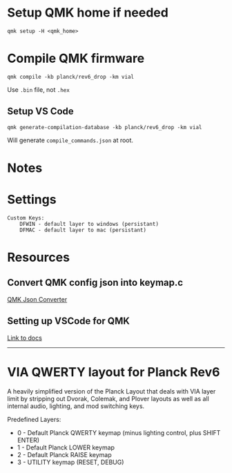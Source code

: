 # Setup QMK home if needed

`qmk setup -H <qmk_home>`

# Compile QMK firmware

`qmk compile -kb planck/rev6_drop -km vial`

Use `.bin` file, not `.hex`

## Setup VS Code

`qmk generate-compilation-database -kb planck/rev6_drop -km vial`

Will generate `compile_commands.json` at root.

# Notes

# Settings

```
Custom Keys:
    DFWIN - default layer to windows (persistant)
    DFMAC - default layer to mac (persistant)
```

# Resources

## Convert QMK config json into keymap.c

[QMK Json Converter](https://jhelvy.shinyapps.io/qmkjsonconverter/)

## Setting up VSCode for QMK

[Link to docs](../../../../../docs/other_vscode.md)

---

# VIA QWERTY layout for Planck Rev6

A heavily simplified version of the Planck Layout that deals with VIA layer limit by stripping out Dvorak, Colemak, and Plover layouts as well as all internal audio, lighting, and mod switching keys.

Predefined Layers:

-   0 - Default Planck QWERTY keymap (minus lighting control, plus SHIFT ENTER)
-   1 - Default Planck LOWER keymap
-   2 - Default Planck RAISE keymap
-   3 - UTILITY keymap (RESET, DEBUG)
